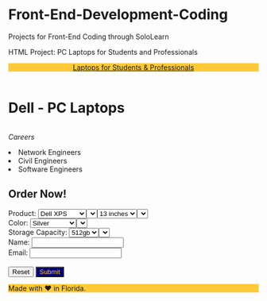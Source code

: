 # Front-End-Development-Coding
Projects for Front-End Coding through SoloLearn

HTML Project: PC Laptops for Students and Professionals
<html>
<center><header style="background-color: #ffca3a";><head><u>Laptops for Students & Professionals</u></head></header></center>
<body>
<main>
<h1><b>Dell - PC Laptops</b></h1>
<img "https://blob.sololearn.com/courses/np.png"/img>
<p><i>Careers</i></p>
    <li>Network Engineers</li>
    <li>Civil Engineers</li>
    <li>Software Engineers</li>
</body>
</html>
<!--sololearn page-->

<h2><b>Order Now!</b></h2>
<form>
    <label> Product:</label>
    <select>
        <option>Dell XPS</option><option>Dell Inspiron</option>
        <select name="pr1" id="product"</select><br>
    <label> Size:</label>
    <select>
        <option>13 inches</option><option>14 inches</option><option>16 inches</option>
        <select name="s1" id="size"</select>
    </select><br>
    <label> Color:</label>
    <select>
        <option>Silver</option><option>Space Gray</option><option>Onyx Black</option>
        <select name="co" id="color">
    </select><br>
    <label> Storage Capacity:</label>
    <select>
        <option>512gb</option><option>1tb</option><option>2tb</option>
        <select name="sc" id="storage capacity"</select>
    </select><br>
    <label> Name:</label>
    <input type="text id="name"><br>
    <label> Email:</label>
    <input type="text" id="em"><br>
    <br>
    <input type = "reset" value="Reset" class="button">
    <input type = "submit" value="Submit" class="button" style="background-color: #000080; color: #ffca3a" style="border:none" style="border-radius: 5px" onclick ="alert ('Order Confirmed!')">
</form>
</main>
<footer style="background-color: #ffca3a;">Made with ❤️ in Florida.</footer>
